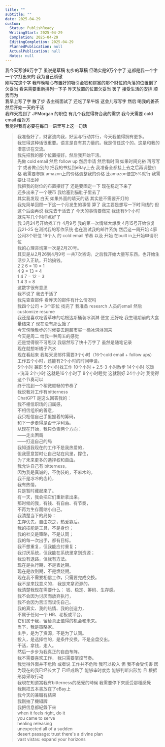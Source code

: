 ```yaml
---    
title: ""    
subtitle: ""    
date: 2025-04-29    
custom:    
  Status: PublishReady    
  WritingStart: 2025-04-29    
  Completion: 2025-04-29    
  EditingCompletion: 2025-04-29    
  PlannedPublication: null    
  ActualPublication: null    
  Notes: null    
---      
```

我今天写够9万字了 虽说是草稿 初步的草稿 但确实是9万个字了 这都是我一个字一个字打出来的 我为自己骄傲        
刚写完这个字 我昨晚精心布置好的吸引金钱和财富的那个财位的角落的位置倒了 欠妥当 看来需要重新排列一下子 昨天放置的位置欠妥当 罢了 接受生活的安排 顺势而为         
我早上写了字 散了步 去主街面试了 还吃了早午饭 这会儿写写字 然后 喝我的姜茶 然后开始一天的干活         
我昨天找到了 JPMorgan 的职位 有几个我觉得符合我的需求 我今天需要 cold email 给对方         
我觉得我有必要在每日一语里写上这一句话        
> 我准备好了，财富流向我，好运与行动并行，今天我值得拥有更多。      
> 我觉得这种话很重要。语言是自有其力量的。我是信任这个的。这是和我的潜意识在交流。        
我先把我的那个位置摆好。然后我开始干活。      
先做 cold email 然后 follow up 然后申请 然后看时间 如果时间充裕 再写写字 或者做点别的 把我的书挂到eBay上去 我准备全都挂上去之后再调整价格 我需要参照 amazon上的价格调整我的价格 比amazon便宜5%就行 我需要让书出掉        
我把我的财位的布置摆好了 还是要固定一下 现在稳定下来了      
还多出来了一个硬币 我给塞到猫肚子里去了      
其实我发现 白天 如果外面的晴天的话 其实是不需要开灯的         
我先简单回顾一下这一个月发生的事情 算了 我主要是想写一下时间线的 但这个后面再说 我先去干活去了 今天的事情要做完 我还有5个小时      
就先写几个时间点好了      
我 3月24号开始找工作 4月9号 我的第一次情绪大爆发 4月15号开始恢复 我21-25 在测试我的写作系统 也在测试我的邮件系统 然后这一周开始 4家公司3个职位 16个人 的 cold email 节奏 以及 开始 在built in上开始申请职位      
我的心理咨询第一次是2月20号。      
其实是从2月26到4月9号 一共7次咨询。之后我开始大量写东西。也开始生活步入正轨。开始搞钱。      
2 2 6 = 10 = 1      
4 9 = 13 = 4      
1 4 7 = 12 = 3      
1 4 3 = 8      
这数字很有意思      
我不说了 我去干活了      
我先查查邮件 看昨天的邮件有什么情况吗        
我四个公司 + 3个职位 找完了 我准备 research 人员的email 然后 customize resume         
我还是喜欢吃香草味的哈根达斯桶装冰淇淋 便宜 还好吃 我生理期前的大食量结束了 现在没有那么饿了         
今天傍晚散步的时候要去趟超市买一桶冰淇淋回来      
今天是周二 给我一种周五的感觉        
还是觉得很不可思议 我居然写了快十万字了 虽然是随笔记录        
现在就想听橘子汽水        
现在看起来 我每天发邮件需要3个小时（16个cold email + follow ups)      
工作五个小时，还能有2个小时的时间申请。      
5个小时 兼职  5个小时找工作 10个小时 + 2.5-3 小时散步 14个小时 吃饭+洗澡  2个小时 这就是16个小时了 8个小时睡觉 这就刚好 24个小时 我觉得这个节奏可以      
终于找到一个稍微顺畅的节奏了        
我说我对工作有bitterness      
ChatGPT 是这么回答我的：        
> 我不相信职场的归属感，      
> 不相信组织的善意，      
> 我只相信自己手里握着的筹码，      
> 和下一步走得是否干净利落。      
> 从现在开始，我只负责两个方向：      
> ——走出困局      
> ——打造自己的局      
> 我知道我现在的工作不是我热爱的，      
> 但我愿意暂时让自己站在风里，撑住，      
> 为了未来更多的选择权和自由。      
> 我允许自己有 bitterness，      
> 因为我是真诚的，不伪装的，不麻木的。      
> 我不是冰冷的齿轮，      
>  我有热情，      
> 只是暂时藏起来了。      
> 有一天，我会把它们重新拿出来。      
> 那时候的我，有钱、有自由、有节奏，      
> 不再为生存而缩小自己。      
> 我清楚当下的局势：      
>  生存优先，自由次之，热爱靠后。      
> 我的技能是工具，不是身份；      
>  我的社交是策略，不是认同；      
> 我的每一次出手，都有目标。      
> 我不想重复，但我能应付重复；      
> 我讨厌系统，但我能在系统里拿到资源；      
> 我没有退路，但我有方法。      
> 现在是执行期，不是表达期。      
> 现在是收割期，不是燃烧期。      
> 现在我不需要相信工作，只需要完成交换。      
> 我不是来找意义的， 我是来拿资源的。      
> 我清楚我现在需要什么： 钱、稳定、筹码、生存感。      
> 我不会因为讨厌而放弃执行，      
> 我不会因为苦涩而误伤自己。      
> 我的真实、我的热情、我的创造力，      
> 不属于任何一个 HR、老板或平台。      
> 它们属于我，留给真正值得的机会和未来。      
> 当下，我是策略家。      
> 出手，是为了资源，不是为了认同。      
> 投入，是选择性的，是条件交换，不是全盘交出。      
> 干活，拿钱，走人。      
> 然后一步步为我真正的自由布阵。      
> 我不需要喜欢工作， 我只需要掌控节奏。        
我觉得外面并不危险 或者说 工作并不危险 我可以投入 但 我不会受伤害 因为现在的我已经长大了 已经成熟了 能够审时度势 能够判断出形势 且 根据形势采取行动         
我現在知道當我有bitterness的感覺的時候 我需要停下來感受那種感覺        
我剛把五本書放在了eBay上      
我今天的兼職有結果        
我剛抽了機組牌      
我把信息都紀錄下來        
> when it feels right, do it      
> you came to serve      
> healing releasing      
> unexpected all of a sudden      
> desert passage: trust there's a divine plan      
> vast vistas: expand your horizons         
    